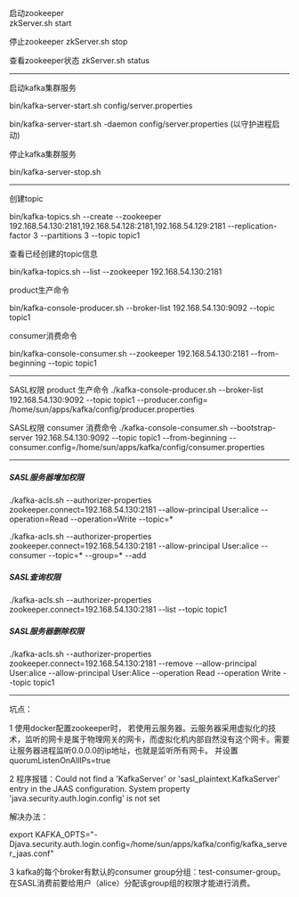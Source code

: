 启动zookeeper  
zkServer.sh start

停止zookeeper
zkServer.sh stop

查看zookeeper状态
zkServer.sh status

----------------------------------------------------------------
启动kafka集群服务

bin/kafka-server-start.sh config/server.properties 

bin/kafka-server-start.sh -daemon config/server.properties (以守护进程启动)

停止kafka集群服务

bin/kafka-server-stop.sh

------------------------------------------------------------------


创建topic

bin/kafka-topics.sh --create --zookeeper 192.168.54.130:2181,192.168.54.128:2181,192.168.54.129:2181 --replication-factor 3 --partitions 3 --topic topic1


查看已经创建的topic信息

bin/kafka-topics.sh --list --zookeeper 192.168.54.130:2181


product生产命令

bin/kafka-console-producer.sh --broker-list 192.168.54.130:9092 --topic topic1


consumer消费命令

bin/kafka-console-consumer.sh --zookeeper 192.168.54.130:2181 --from-beginning --topic topic1

-----------------------------------------------------------------------------------------------------------

SASL权限 product 生产命令
./kafka-console-producer.sh --broker-list 192.168.54.130:9092 --topic topic1 --producer.config= /home/sun/apps/kafka/config/producer.properties


SASL权限 consumer 消费命令
./kafka-console-consumer.sh --bootstrap-server 192.168.54.130:9092 --topic topic1 --from-beginning
 --consumer.config=/home/sun/apps/kafka/config/consumer.properties

------------------------------------------------------------------------------------------------------------

##### SASL服务器增加权限
./kafka-acls.sh --authorizer-properties zookeeper.connect=192.168.54.130:2181 --allow-principal User:alice --operation=Read --operation=Write --topic=* 

./kafka-acls.sh --authorizer-properties zookeeper.connect=192.168.54.130:2181 --allow-principal User:alice --consumer --topic=* --group=* --add


##### SASL查询权限
./kafka-acls.sh --authorizer-properties zookeeper.connect=192.168.54.130:2181 --list --topic topic1


##### SASL服务器删除权限
./kafka-acls.sh --authorizer-properties zookeeper.connect=192.168.54.130:2181 --remove --allow-principal User:alice --allow-principal User:Alice  --operation Read --operation Write --topic topic1

------------------------------------------------------------------------------------------------------------

坑点：

1  使用docker配置zookeeper时， 若使用云服务器。云服务器采用虚拟化的技术，监听的网卡是属于物理网关的网卡，而虚拟化机内部自然没有这个网卡。需要让服务器进程监听0.0.0.0的ip地址，也就是监听所有网卡。
并设置 quorumListenOnAllIPs=true


2  程序报错：Could not find a 'KafkaServer' or 'sasl_plaintext.KafkaServer' entry in the JAAS configuration. System property 'java.security.auth.login.config' is not set   

解决办法：

export KAFKA_OPTS="-Djava.security.auth.login.config=/home/sun/apps/kafka/config/kafka_server_jaas.conf"

3  kafka的每个broker有默认的consumer group分组：test-consumer-group。在SASL消费前要给用户（alice）分配该group组的权限才能进行消费。
